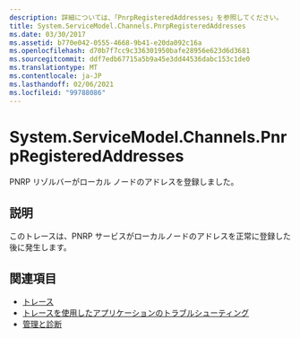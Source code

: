 ```yaml
---
description: 詳細については、「PnrpRegisteredAddresses」を参照してください。
title: System.ServiceModel.Channels.PnrpRegisteredAddresses
ms.date: 03/30/2017
ms.assetid: b770e042-0555-4668-9b41-e20da092c16a
ms.openlocfilehash: d70b7f7cc9c336301950bafe28956e623d6d3681
ms.sourcegitcommit: ddf7edb67715a5b9a45e3dd44536dabc153c1de0
ms.translationtype: MT
ms.contentlocale: ja-JP
ms.lasthandoff: 02/06/2021
ms.locfileid: "99788086"
---
```

# <a name="systemservicemodelchannelspnrpregisteredaddresses"></a>System.ServiceModel.Channels.PnrpRegisteredAddresses

PNRP リゾルバーがローカル ノードのアドレスを登録しました。  
  
## <a name="description"></a>説明  

 このトレースは、PNRP サービスがローカルノードのアドレスを正常に登録した後に発生します。  
  
## <a name="see-also"></a>関連項目

- [トレース](index.md)
- [トレースを使用したアプリケーションのトラブルシューティング](using-tracing-to-troubleshoot-your-application.md)
- [管理と診断](../index.md)

